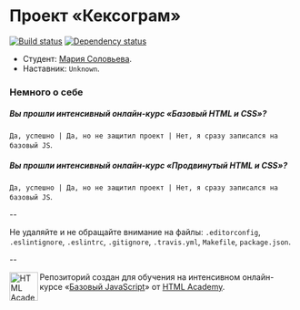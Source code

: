 # Проект «Кексограм»

[![Build status][travis-image]][travis-url]
[![Dependency status][dependency-image]][dependency-url]

* Студент: [Мария Соловьева](https://htmlacademy.ru/profile/id44472).
* Наставник: `Unknown`.

### Немного о себе

##### Вы прошли интенсивный онлайн-курс «Базовый HTML и CSS»?
`Да, успешно | Да, но не защитил проект | Нет, я сразу записался на базовый JS`.

##### Вы прошли интенсивный онлайн-курс «Продвинутый HTML и CSS»?
`Да, успешно | Да, но не защитил проект | Нет, я сразу записался на базовый JS`.

--

Не удаляйте и не обращайте внимание на файлы: `.editorconfig`, `.eslintignore`, `.eslintrc`, `.gitignore`, `.travis.yml`, `Makefile`, `package.json`.

--

<a href="https://htmlacademy.ru/js_intensive"><img align="left" width="50" height="50" title="HTML Academy" src="https://htmlacademy.ru/static/img/logo-github-javascript.svg"></a>

Репозиторий создан для обучения на интенсивном онлайн-курсе «[Базовый JavaScript](https://htmlacademy.ru/js_intensive)» от [HTML Academy](https://htmlacademy.ru).

[travis-image]: https://travis-ci.org/js-htmlacademy/44472-keksogram.svg?branch=master
[travis-url]: https://travis-ci.org/js-htmlacademy/44472-keksogram
[dependency-image]: https://david-dm.org/js-htmlacademy/44472-keksogram.svg?style=flat-square
[dependency-url]: https://david-dm.org/js-htmlacademy/44472-keksogram
